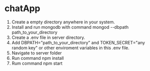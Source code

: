 # chatApp

1. Create a empty directory anywhere in your system.
2. Install and run mongodb with command mongod --dbpath path_to_your_directory
3. Create a .env file in server directory.
4. Add DBPATH="path_to_your_directory" and TOKEN_SECRET="any random key" or other enviroment variables in this .env file.
5. Navigate to server folder
6. Run command npm install
7. Rum command npm start
